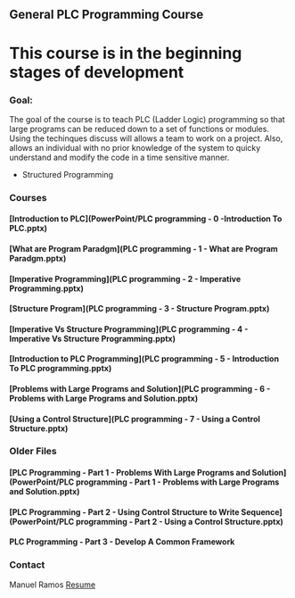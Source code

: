

## General PLC Programming Course

# **This course is in the beginning stages of development**

### Goal: 

The goal of the course is to teach PLC (Ladder Logic) programming so that large programs can 
be reduced down to a set of functions or modules. Using the techinques discuss will allows a team to work on 
a project. Also, allows an individual with no prior knowledge of the system to quicky understand and modify the
code in a time sensitive manner.

- Structured Programming


### Courses 


#### [Introduction to PLC](PowerPoint/PLC programming - 0 -Introduction To PLC.pptx)
#### [What are Program Paradgm](PLC programming - 1 - What are Program Paradgm.pptx)
#### [Imperative Programming](PLC programming - 2 - Imperative Programming.pptx)
#### [Structure Program](PLC programming - 3 - Structure Program.pptx)
#### [Imperative Vs Structure Programming](PLC programming - 4 - Imperative Vs Structure Programming.pptx)
#### [Introduction to PLC Programming](PLC programming - 5 - Introduction To PLC programming.pptx)
#### [Problems with Large Programs and Solution](PLC programming - 6 - Problems with Large Programs and Solution.pptx)
#### [Using a Control Structure](PLC programming - 7 - Using a Control Structure.pptx)



### Older Files

#### [PLC Programming - Part 1 -  Problems With Large Programs and Solution](PowerPoint/PLC programming - Part 1 - Problems with Large Programs and Solution.pptx)
#### [PLC Programming - Part 2 - Using Control Structure to Write Sequence](PowerPoint/PLC programming - Part 2 - Using a Control Structure.pptx)
#### PLC Programming - Part 3 - Develop A Common Framework 

### Contact
Manuel Ramos
[Resume](https://ramo1266.github.io/Resume/)



